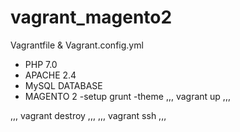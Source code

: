 # vagrant_magento2
Vagrantfile & Vagrant.config.yml

- PHP 7.0
- APACHE 2.4
- MySQL DATABASE
- MAGENTO 2
   -setup grunt
   -theme
,,,
vagrant up
,,,

,,,
vagrant destroy
,,,
,,,
vagrant ssh
,,,
